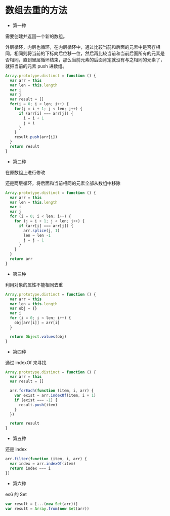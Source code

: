 # 数组去重的方法

* 第一种

需要创建并返回一个新的数组。

外层循环，内层也循环，在内层循环中，通过比较当前和后面的元素中是否存相同，相同则将当前的下标向后位移一位，然后再比较当前和当前后面所有的元素是否相同，直到里层循环结束，那么当前元素的后面肯定就没有与之相同的元素了，就把当前的元素 push 进数组。
~~~js
Array.prototype.distinct = function () {
  var arr = this
  var len = this.length
  var i
  var j 
  var result = []
  for(i = 0; i < len; i++) {
    for(j = i + 1; j < len; j++) {
      if (arr[i] === arr[j]) {
        i = i + 1
        j = i
      }
    }
    result.push(arr[i])
  }
  return result
}
~~~

* 第二种

在原数组上进行修改

还是两层循环，将后面和当前相同的元素全部从数组中移除

~~~js
Array.prototype.distinct = function () {
  var arr = this
  var len = this.length
  var i 
  var j
  for (i = 0; i < len; i++) {
    for (j = i + 1; j < len; j++) {
      if (arr[i] === arr[j]) {
        arr.splice(j, 1)
        len = len -1
        j = j - 1
      }
    }
  }
  return arr
}
~~~

* 第三种

利用对象的属性不能相同去重

~~~js
Array.prototype.distinct = function () {
  var arr = this
  var len = this.length
  var obj = {}
  var i
  for (i = 0; i < len; i++) {
    obj[arr[i]] = arr[i]
  }

  return Object.values(obj)
}
~~~

* 第四种

通过 indexOf 来寻找

~~~js
Array.prototype.distinct = function () {
  var arr = this
  var result = []

  arr.forEach(function (item, i, arr) {
    var exist = arr.indexOf(item, i + 1)
    if (exist === -1) {
      result.push(item)
    }
  })

  return result
}
~~~

* 第五种

还是 index 

~~~js
arr.filter(function (item, i, arr) {
  var index = arr.indexOf(item)
  return index === i
})
~~~

* 第六种

es6 的 Set

~~~js
var result = [...(new Set(arr))]
var result = Array.from(new Set(arr))
~~~

